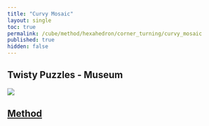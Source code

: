 ```yaml
---
title: "Curvy Mosaic"
layout: single
toc: true
permalink: /cube/method/hexahedron/corner_turning/curvy_mosaic
published: true
hidden: false
---
```


<head>
  <base target="_blank">
</head>



## Twisty Puzzles - Museum

<a href="https://twistypuzzles.com/app/museum/museum_showitem.php?pkey=6882">
  <img src="https://twistypuzzles.com/museum/large/06882-01.jpg">
</a>



## [Method](/cube/method/hexahedron/corner_turning/curvy_mosaic/method)
